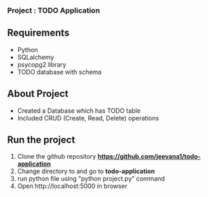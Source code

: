 ### Project : TODO Application

## Requirements
- Python
- SQLalchemy
- psycopg2 library
- TODO database with schema

## About Project

- Created a Database which has TODO table
- Included CRUD (Create, Read, Delete) operations


## Run the project

1. Clone the github repository **https://github.com/jeevana1/todo-application**
2. Change directory to and go to **todo-application**
3. run python file using "python project.py" command
4. Open http://localhost:5000 in browser 
